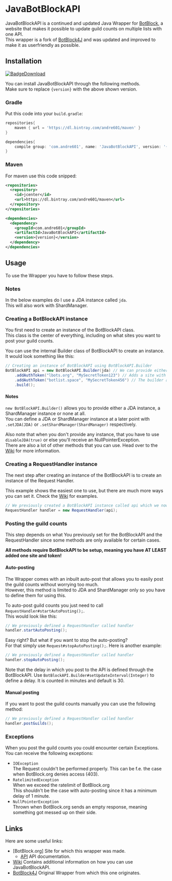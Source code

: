 [BotBlock]: https://botblock.org
[API]: https://botblock.org/api/docs

[BotBlock4J]: https://github.com/Nathan-webb/BotBlock4J

[Wiki]: https://github.com/Andre601/JavaBotBlockAPI/wiki

[BadgeDownload]: https://api.bintray.com/packages/andre601/maven/JavaBotBlockAPI/images/download.svg
[Download]: https://bintray.com/andre601/maven/JavaBotBlockAPI/_latestVersion

# JavaBotBlockAPI
JavaBotBlockAPI is a continued and updated Java Wrapper for [BotBlock], a website that makes it possible to update guild counts on multiple lists with one API.  
This wrapper is a fork of [BotBlock4J] and was updated and improved to make it as userfriendly as possible.

## Installation
[![BadgeDownload]][Download]

You can install JavaBotBlockAPI through the following methods.  
Make sure to replace `{version}` with the above shown version.

### Gradle
Put this code into your `build.gradle`:  
```gradle
repositories{
    maven { url = 'https://dl.bintray.com/andre601/maven' }
}

dependencies{
    compile group: 'com.andre601', name: 'JavaBotBlockAPI', version: '{version}'
}
```

### Maven
For maven use this code snipped:  
```xml
<repositories>
  <repository>
    <id>jcenter</id>
    <url>https://dl.bintray.com/andre601/maven</url>
  </repository>
</repositories>

<dependencies>
  <dependency>
    <groupId>com.andre601</groupId>
    <artifactId>JavaBotBlockAPI</artifactId>
    <version>{version}</version>
  </dependency>
</dependencies>
```

## Usage
To use the Wrapper you have to follow these steps.

### Notes
In the below examples do I use a JDA instance called `jda`.  
This will also work with ShardManager.

### Creating a BotBlockAPI instance
You first need to create an instance of the BotBlockAPI class.  
This class is the center of everything, including on what sites you want to post your guild counts.

You can use the internal Builder class of BotBlockAPI to create an instance. It would look something like this:  
```java
// Creating an instance of BotBlockAPI using BotBlockAPI.Builder
BotBlockAPI api = new BotBlockAPI.Builder(jda) // We can provide either a instance of JDA or ShardManager
    .addAuthToken("lbots.org", "MySecretToken123") // Adds a site with the corresponding API token.
    .addAuthToken("botlist.space", "MySecretToken456") // The builder allows chaining of the methods.
    .build();
```

#### Notes
`new BotBlockAPI.Builder()` allows you to provide either a JDA instance, a ShardManager instance or none at all.  
You can define a JDA or ShardManager instance at a later point with `.setJDA(JDA)` or `.setShardManager(ShardManager)` respectively.

Also note that when you don't provide any instance, that you have to use `disableJDA(true)` or else you'll receive an NullPointerException.  
There are also a lot of other methods that you can use. Head over to the [Wiki] for more information.

### Creating a RequestHandler instance
The next step after creating an instance of the BotBlockAPI is to create an instance of the Request Handler.

This example shows the easiest one to use, but there are much more ways you can set it. Check the [Wiki] for examples.  
```java
// We previously created a BotBlockAPI instance called api which we now use here.
RequestHandler handler = new RequestHandler(api);
```

### Posting the guild counts
This step depends on what You previously set for the BotBlockAPI and the RequestHandler since some methods are only available for certain cases.

**All methods require BotBlockAPI to be setup, meaning you have AT LEAST added one site and token!**

#### Auto-posting
The Wrapper comes with an inbuilt auto-post that allows you to easily post the guild counts without worrying too much.  
However, this method is limited to JDA and ShardManager only so you have to define them for using this.

To auto-post guild counts you just need to call `RequestHandler#startAutoPosting();`.  
This would look like this:  
```java
// We previously defined a RequestHandler called handler
handler.startAutoPosting();
```

Easy right? But what if you want to stop the auto-posting?  
For that simply use `Request#stopAutoPosting();`. Here is another example:  
```java
// We previously defined a RequestHandler called handler
handler.stopAutoPosting();
```

Note that the delay in which you post to the API is defined through the BotBlockAPI.
Use `BotBlockAPI.Builder#setUpdateInterval(Integer)` to define a delay. It is counted in minutes and default is 30.

#### Manual posting
If you want to post the guild counts manually you can use the following method:  
```java
// We previously defined a RequestHandler called handler
handler.postGuilds();
```

### Exceptions
When you post the guild counts you could encounter certain Exceptions.  
You can receive the following exceptions:
- `IOException`  
The Request couldn't be performed properly. This can be f.e. the case when BotBlock.org denies access (403).
- `RatelimitedException`  
When we exceed the ratelimit of BotBlock.org  
This shouldn't be the case with auto-posting since it has a minimum delay of 1 minute.
- `NullPointerException`  
Thrown when BotBlock.org sends an empty response, meaning something got messed up on their side.

## Links
Here are some useful links:
- [BotBlock.org] Site for which this wrapper was made.
  - [API] API documentation.
- [Wiki] Contains additional information on how you can use JavaBotBlockAPI.
- [BotBlock4J] Original Wrapper from which this one originates.
